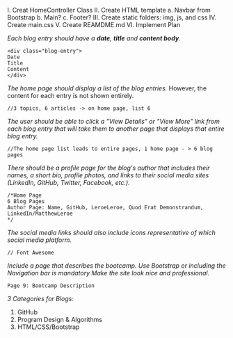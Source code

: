 I. Creat HomeController Class
II. Create HTML template
a. Navbar from Bootstrap
b. Main?
c. Footer?
III. Create static folders: img, js, and css
IV. Create main.css
V. Create REAMDME.md
VI. Implement Plan



_Each blog entry should have a **date**, **title** and **content body**._

```
<div class="blog-entry">
Date
Title
Content
</div>
```

_The home page should display a list of the blog entries._
 However, the content for each entry is not shown entirely.
 
 ```
//3 topics, 6 articles -> on home page, list 6

```
 
_The user should be able to click a "View Details" or "View More" 
 link from each blog entry that will take them to another page that
 displays that entire blog entry._
 
 ```
//The home page list leads to entire pages, 1 home page - > 6 blog pages

```

_There should be a profile page for the blog's author that includes their
 names, a short bio, profile photos, and links to their social media sites
(LinkedIn, GitHub, Twitter, Facebook, etc.)._

```
/*Home Page
6 Blog Pages
Author Page: Name, GitHub, LeroeLeroe, Quod Erat Demonstrandum, LinkedIn/MatthewLeroe
*/
```
 
_The social media links should 
also include icons representative of which social media platform._

```
// Font Awesome
```

_Include a page that describes the bootcamp.
Use Bootstrap or including the Navigation bar is mandatory
Make the site look nice and professional._


```
Page 9: Bootcamp Description 
```

_3 Categories for Blogs:_
  
 1. GitHub  
 2. Program Design & Algorithms
 3. HTML/CSS/Bootstrap
  
  